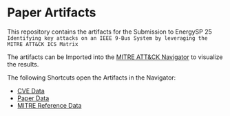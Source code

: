 # Paper Artifacts

This repository contains the artifacts for the Submission to EnergySP 25 `Identifying key attacks on an IEEE 9-Bus System by leveraging the MITRE ATT&CK ICS Matrix`

The artifacts can be Imported into the [MITRE ATT&CK Navigator](https://mitre-attack.github.io/attack-navigator/) to visualize the results.

The following Shortcuts open the Artifacts in the Navigator:
- [CVE Data](https://mitre-attack.github.io/attack-navigator/#layerURL=https://raw.githubusercontent.com/hm-seclab/MITRE-ATTCK-ICS-IEEE-9-Bus-Mapping/main/all_cves.json)
- [Paper Data](https://mitre-attack.github.io/attack-navigator/#layerURL=https://raw.githubusercontent.com/hm-seclab/MITRE-ATTCK-ICS-IEEE-9-Bus-Mapping/main/all_papers.json)
- [MITRE Reference Data](https://mitre-attack.github.io/attack-navigator/#layerURL=https://raw.githubusercontent.com/hm-seclab/MITRE-ATTCK-ICS-IEEE-9-Bus-Mapping/main/mitre_data.json)